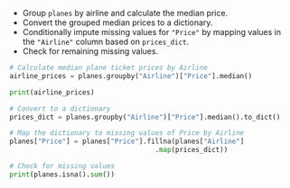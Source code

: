 - Group `planes` by airline and calculate the median price.
- Convert the grouped median prices to a dictionary.
- Conditionally impute missing values for `"Price"` by mapping values in the `"Airline"` column based on `prices_dict`.
- Check for remaining missing values.
```Python
# Calculate median plane ticket prices by Airline
airline_prices = planes.groupby("Airline")["Price"].median()

print(airline_prices)

# Convert to a dictionary
prices_dict = planes.groupby("Airline")["Price"].median().to_dict()

# Map the dictionary to missing values of Price by Airline
planes["Price"] = planes["Price"].fillna(planes["Airline"]
									.map(prices_dict))

# Check for missing values
print(planes.isna().sum())
```


